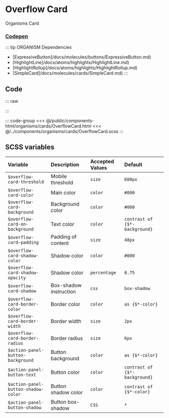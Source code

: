 # Overflow Card
<Badge type="tip">Organisms</Badge> <Badge type="info">Card</Badge>
### [Codepen](https://codepen.io/nathantaylor/pen/WOgBQN)

::: tip ORGANISM Dependencies
- [ExpressiveButton]/docs/molecules/buttons/ExpressiveButton.md)
- [HighlightLine]/docs/atoms/highlights/HighlightLine.md)
- [HighlightRollup]/docs/atoms/highlights/HighlightRollup.md)
- [SimpleCard]/docs/molecules/cards/SimpleCard.md)
:::

## Code

::: raw
<div class="dev-section">
    <!--@include: ../../public/components-html/organisms/cards/OverflowCard.html -->
</div>
:::

::: code-group
<<< @/public/components-html/organisms/cards/OverflowCard.html
<<< @/../components/organisms/cards/OverflowCard.scss
:::

## SCSS variables

| Variable                            | Description            | Accepted Values | Default                       |
|:------------------------------------|:-----------------------|:----------------|:------------------------------|
| `$overflow-card-threshold`          | Mobile threshold       | `size`          | `600px`                       |
| `$overflow-card-color`              | Main color             | `color`         | `#000`                        |
| `$overflow-card-background`         | Background color       | `color`         | `#000`                        |
| `$overflow-card-on-background`      | Text color             | `color`         | `contrast of {$*-background}` |
| `$overflow-card-padding`            | Padding of content     | `size`          | `48px`                        |
| `$overflow-card-shadow-color`       | Shadow color           | `color`         | `#000`                        |
| `$overflow-card-shadow-opacity`     | Shadow color           | `percentage`    | `0.75`                        |
| `$overflow-card-shadow`             | Box-shadow instruction | `css`           | `box-shadow`                  |
| `$overflow-card-border-color`       | Border color           | `color`         | `as {$*-color}`               |
| `$overflow-card-border-width`       | Border width           | `size`          | `2px`                         |
| `$overflow-card-border-radius`      | Border radius          | `size`          | `6px`                         |
| `$action-panel-button-background`   | Button background      | `color`         | `as {$*-color}`               |
| `$action-panel-button-text`         | Button color           | `color`         | `contrast of {$*-background}` |
| `$action-panel-button-shadow-color` | Button shadow color    | `color`         | `contrast of {$*-color}`      |
| `$action-panel-button-shadow`       | Button box-shadow      | `CSS`           | `*`                           |


<style lang="scss">
@import "docs/theme.scss";

$overflow-card-color: $primary-color;

@import "components/organisms/cards/OverflowCard.scss";
</style>